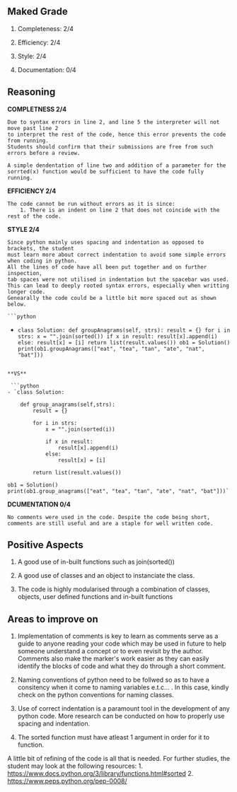 ## Maked Grade
1. Completeness: 2/4

2. Efficiency: 2/4

3. Style: 2/4

4. Documentation: 0/4

## Reasoning

**COMPLETNESS 2/4**

    Due to syntax errors in line 2, and line 5 the interpreter will not move past line 2 
    to interpret the rest of the code, hence this error prevents the code from running. 
    Students should confirm that their submissions are free from such errors before a review.
   
    A simple dendentation of line two and addition of a parameter for the sorrted(x) function would be sufficient to have the code fully running.

**EFFICIENCY 2/4**

    The code cannot be run without errors as it is since:
        1. There is an indent on line 2 that does not coincide with the rest of the code.

**STYLE 2/4**

    Since python mainly uses spacing and indentation as opposed to brackets, the student 
    must learn more about correct indentation to avoid some simple errors when coding in python.
    All the lines of code have all been put together and on further inspection, 
    tab spaces were not utilised in indentation but the spacebar was used. 
    This can lead to deeply rooted syntax errors, especially when writting longer code.
    Genearally the code could be a little bit more spaced out as shown below.

    ```python
- `class Solution:
       def groupAnagrams(self, strs):
      result = {}
      for i in strs:
         x = "".join(sorted())
         if x in result:
            result[x].append(i)
         else:
            result[x] = [i]
      return list(result.values())
ob1 = Solution()
print(ob1.groupAnagrams(["eat", "tea", "tan", "ate", "nat", "bat"]))`
```

**VS**

 ```python
- `class Solution:

    def group_anagrams(self,strs):
        result = {}

        for i in strs:
            x = "".join(sorted(i))

            if x in result:
                result[x].append(i)
            else:
                result[x] = [i]

        return list(result.values())

ob1 = Solution()
print(ob1.group_anagrams(["eat", "tea", "tan", "ate", "nat", "bat"]))`
```

**DCUMENTATION 0/4**

    No comments were used in the code. Despite the code being short, 
    comments are still useful and are a staple for well written code.

## Positive Aspects
1. A good use of in-built functions such as join(sorted())

2. A good use of classes and an object to instanciate the class.

3. The code is highly modularised through a combination of classes, objects, user defined functions and in-built functions


## Areas to improve on
1. Implementation of comments is key to learn as comments serve as a guide to anyone reading your code which may be used in future to help someone understand a concept or to even revisit by the author. Comments also make the marker's work easier as they can easily identify the blocks of code and what they do through a short comment.

2. Naming conventions of python need to be follwed so as to have a consitency when it come to naming variables e.t.c... . In this case, kindly check on the python conventions for naming classes.

3. Use of correct indentation is a paramount tool in the development of any python code. More research can be conducted on how to properly use spacing and indentation.

4. The sorted function must have atleast 1 argument in order for it to function.

A little bit of refining of the code is all that is needed. For further studies, the student may look at the following resources:
    1. https://www.docs.python.org/3/library/functions.html#sorted
    2. https://www.peps.python.org/pep-0008/


